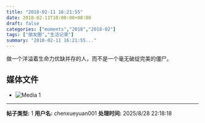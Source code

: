 ```yaml
---
title: "2018-02-11 16:21:55"
date: 2018-02-11T10:00:00+08:00
draft: false
categories: ["moments","2018","2018-02"]
tags: ["朋友圈","生活记录"]
summary: "2018-02-11 16:21:55..."
---
```


做一个洋溢着生命力优缺并存的人，而不是一个毫无破绽完美的僵尸。

## 媒体文件

- ![Media 1](/Moments/photos/2018-02-11/201802111621550.jpg)

---

**帖子类型:** 1
**用户名:** chenxueyuan001
**处理时间:** 2025/8/28 22:18:18